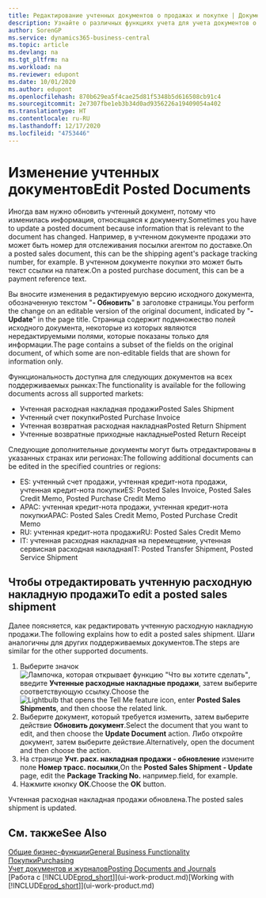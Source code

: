 ```yaml
---
title: Редактирование учтенных документов о продажах и покупке | Документация Майкрософт
description: Узнайте о различных функциях учета для учета документов о покупке, а также о том, как можно обновлять учтенные документы.
author: SorenGP
ms.service: dynamics365-business-central
ms.topic: article
ms.devlang: na
ms.tgt_pltfrm: na
ms.workload: na
ms.reviewer: edupont
ms.date: 10/01/2020
ms.author: edupont
ms.openlocfilehash: 870b629ea5f4cae25d81f5348b5d616508cb91c4
ms.sourcegitcommit: 2e7307fbe1eb3b34d0ad9356226a19409054a402
ms.translationtype: HT
ms.contentlocale: ru-RU
ms.lasthandoff: 12/17/2020
ms.locfileid: "4753446"
---
```

# <a name="edit-posted-documents"></a><span data-ttu-id="f2854-103">Изменение учтенных документов</span><span class="sxs-lookup"><span data-stu-id="f2854-103">Edit Posted Documents</span></span>

<span data-ttu-id="f2854-104">Иногда вам нужно обновить учтенный документ, потому что изменилась информация, относящаяся к документу.</span><span class="sxs-lookup"><span data-stu-id="f2854-104">Sometimes you have to update a posted document because information that is relevant to the document has changed.</span></span> <span data-ttu-id="f2854-105">Например, в учтенном документе продажи это может быть номер для отслеживания посылки агентом по доставке.</span><span class="sxs-lookup"><span data-stu-id="f2854-105">On a posted sales document, this can be the shipping agent's package tracking number, for example.</span></span> <span data-ttu-id="f2854-106">В учтенном документе покупки это может быть текст ссылки на платеж.</span><span class="sxs-lookup"><span data-stu-id="f2854-106">On a posted purchase document, this can be a payment reference text.</span></span>

<span data-ttu-id="f2854-107">Вы вносите изменения в редактируемую версию исходного документа, обозначенную текстом "**- Обновить**" в заголовке страницы.</span><span class="sxs-lookup"><span data-stu-id="f2854-107">You perform the change on an editable version of the original document, indicated by "**- Update**" in the page title.</span></span> <span data-ttu-id="f2854-108">Страница содержит подмножество полей исходного документа, некоторые из которых являются нередактируемыми полями, которые показаны только для информации.</span><span class="sxs-lookup"><span data-stu-id="f2854-108">The page contains a subset of the fields on the original document, of which some are non-editable fields that are shown for information only.</span></span>

<span data-ttu-id="f2854-109">Функциональность доступна для следующих документов на всех поддерживаемых рынках:</span><span class="sxs-lookup"><span data-stu-id="f2854-109">The functionality is available for the following documents across all supported markets:</span></span>

- <span data-ttu-id="f2854-110">Учтенная расходная накладная продажи</span><span class="sxs-lookup"><span data-stu-id="f2854-110">Posted Sales Shipment</span></span>
- <span data-ttu-id="f2854-111">Учтенный счет покупки</span><span class="sxs-lookup"><span data-stu-id="f2854-111">Posted Purchase Invoice</span></span>
- <span data-ttu-id="f2854-112">Учтенная возвратная расходная накладная</span><span class="sxs-lookup"><span data-stu-id="f2854-112">Posted Return Shipment</span></span>
- <span data-ttu-id="f2854-113">Учтенные возвратные приходные накладные</span><span class="sxs-lookup"><span data-stu-id="f2854-113">Posted Return Receipt</span></span>

<span data-ttu-id="f2854-114">Следующие дополнительные документы могут быть отредактированы в указанных странах или регионах:</span><span class="sxs-lookup"><span data-stu-id="f2854-114">The following additional documents can be edited in the specified countries or regions:</span></span>

- <span data-ttu-id="f2854-115">ES: учтенный счет продажи, учтенная кредит-нота продажи, учтенная кредит-нота покупки</span><span class="sxs-lookup"><span data-stu-id="f2854-115">ES: Posted Sales Invoice, Posted Sales Credit Memo, Posted Purchase Credit Memo</span></span>
- <span data-ttu-id="f2854-116">APAC: учтенная кредит-нота продажи, учтенная кредит-нота покупки</span><span class="sxs-lookup"><span data-stu-id="f2854-116">APAC: Posted Sales Credit Memo, Posted Purchase Credit Memo</span></span>
- <span data-ttu-id="f2854-117">RU: учтенная кредит-нота продажи</span><span class="sxs-lookup"><span data-stu-id="f2854-117">RU: Posted Sales Credit Memo</span></span>
- <span data-ttu-id="f2854-118">IT: учтенная расходная накладная на перемещение, учтенная сервисная расходная накладная</span><span class="sxs-lookup"><span data-stu-id="f2854-118">IT: Posted Transfer Shipment, Posted Service Shipment</span></span>

## <a name="to-edit-a-posted-sales-shipment"></a><span data-ttu-id="f2854-119">Чтобы отредактировать учтенную расходную накладную продажи</span><span class="sxs-lookup"><span data-stu-id="f2854-119">To edit a posted sales shipment</span></span>

<span data-ttu-id="f2854-120">Далее поясняется, как редактировать учтенную расходную накладную продажи.</span><span class="sxs-lookup"><span data-stu-id="f2854-120">The following explains how to edit a posted sales shipment.</span></span> <span data-ttu-id="f2854-121">Шаги аналогичны для других поддерживаемых документов.</span><span class="sxs-lookup"><span data-stu-id="f2854-121">The steps are similar for the other supported documents.</span></span>

1. <span data-ttu-id="f2854-122">Выберите значок ![Лампочка, которая открывает функцию "Что вы хотите сделать"](media/ui-search/search_small.png "Что вы хотите сделать"), введите **Учтенные расходные накладные продажи**, затем выберите соответствующую ссылку.</span><span class="sxs-lookup"><span data-stu-id="f2854-122">Choose the ![Lightbulb that opens the Tell Me feature](media/ui-search/search_small.png "Tell me what you want to do") icon, enter **Posted Sales Shipments**, and then choose the related link.</span></span>
2. <span data-ttu-id="f2854-123">Выберите документ, который требуется изменить, затем выберите действие **Обновить документ**.</span><span class="sxs-lookup"><span data-stu-id="f2854-123">Select the document that you want to edit, and then choose the **Update Document** action.</span></span> <span data-ttu-id="f2854-124">Либо откройте документ, затем выберите действие.</span><span class="sxs-lookup"><span data-stu-id="f2854-124">Alternatively, open the document and then choose the action.</span></span>
3. <span data-ttu-id="f2854-125">На странице **Учт. расх. накладная продажи - обновление** измените поле **Номер трасс. посылки**,</span><span class="sxs-lookup"><span data-stu-id="f2854-125">On the **Posted Sales Shipment - Update** page, edit the **Package Tracking No.**</span></span> <span data-ttu-id="f2854-126">например.</span><span class="sxs-lookup"><span data-stu-id="f2854-126">field, for example.</span></span>
4. <span data-ttu-id="f2854-127">Нажмите кнопку **ОК**.</span><span class="sxs-lookup"><span data-stu-id="f2854-127">Choose the **OK** button.</span></span>

<span data-ttu-id="f2854-128">Учтенная расходная накладная продажи обновлена.</span><span class="sxs-lookup"><span data-stu-id="f2854-128">The posted sales shipment is updated.</span></span>

## <a name="see-also"></a><span data-ttu-id="f2854-129">См. также</span><span class="sxs-lookup"><span data-stu-id="f2854-129">See Also</span></span>

[<span data-ttu-id="f2854-130">Общие бизнес-функции</span><span class="sxs-lookup"><span data-stu-id="f2854-130">General Business Functionality</span></span>](ui-across-business-areas.md)  
[<span data-ttu-id="f2854-131">Покупки</span><span class="sxs-lookup"><span data-stu-id="f2854-131">Purchasing</span></span>](purchasing-manage-purchasing.md)  
[<span data-ttu-id="f2854-132">Учет документов и журналов</span><span class="sxs-lookup"><span data-stu-id="f2854-132">Posting Documents and Journals</span></span>](ui-post-documents-journals.md)  
<span data-ttu-id="f2854-133">[Работа с [!INCLUDE[prod_short](includes/prod_short.md)]](ui-work-product.md)</span><span class="sxs-lookup"><span data-stu-id="f2854-133">[Working with [!INCLUDE[prod_short](includes/prod_short.md)]](ui-work-product.md)</span></span>  

